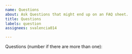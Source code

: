 ```yaml
---
name: Questions
about: Ask Questions that might end up on an FAQ sheet.
title: Questions
labels: question
assignees: svalencia014

---
```


Questions (number if there are more than one):
